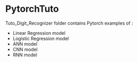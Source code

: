 # PytorchTuto


Tuto_Digit_Recognizer folder contains Pytorch examples of :
- Linear Regression model
- Logistic Regression model
- ANN model
- CNN model
- RNN model
